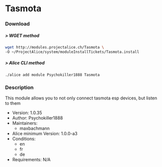 # Tasmota

### Download

##### > WGET method
```bash
wget http://modules.projectalice.ch/Tasmota \
-O ~/ProjectAlice/system/moduleInstallTickets/Tasmota.install
```

##### > Alice CLI method
```bash
./alice add module Psychokiller1888 Tasmota
```

### Description
This module allows you to not only connect tasmota esp devices, but listen to them

- Version: 1.0.35
- Author: Psychokiller1888
- Maintainers:
  - maxbachmann
- Alice minimum Version: 1.0.0-a3
- Conditions:
  - en
  - fr
  - de
- Requirements: N/A
